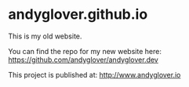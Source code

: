 # andyglover.github.io

This is my old website.

You can find the repo for my new website here: https://github.com/andyglover/andyglover.dev

This project is published at: http://www.andyglover.io
